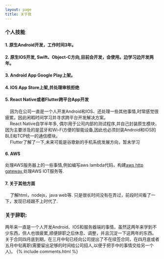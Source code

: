 ```yaml
---
layout: page
title: 关于我 
---
```


### 个人技能
#### 1. 原生Android开发，工作时间3年。
#### 2. 原生IOS开发, Swift、Object-C方向,目前会开发，会使用。边学习边开发两年。
#### 3. Android App Google Play上架。
#### 4. IOS App Store上架,并处理审核拒绝
#### 5. React Native或者Flutter跨平台App开发
&nbsp;&nbsp;&nbsp;&nbsp;因为在公司一直是一个人开发Android和IOS、还处理一些其他事情,时常感觉很疲累，因此闲暇时间学习并寻求跨平台开发解决方案。  
&nbsp;&nbsp;&nbsp;&nbsp;React Native自学半年多, 偶尔用于公司内部的测试程序,并自己封装原生模块，因为主要涉及的是蓝牙和Wi-Fi方便的智能设备,因此也必须封装Android和IOS的BLE和TCP统一的通信模块。  
&nbsp;&nbsp;&nbsp;&nbsp;Flutter了解了一下,未来可能是谷歌新的手机系统发展方向，暂未学习
#### 6. AWS
处理AWS服务器上的一些事情,例如编写aws lambda代码，构建[aws http gateway](https://blog.csdn.net/u012724947/article/details/52896720),处理AWS IOT服务等.
#### 7. 关于其他方面
&nbsp;&nbsp;&nbsp;&nbsp;了解html，nodejs，java web等. 只是很长时间没有在弄过，前段时间看了一下，发现已经跟不上时代了.
### 关于辞职:
两年来一直是一个人开发Android、IOS和服务器端的事情，虽然这两年来学到不少东西，但人也很疲累,顺便辞职之后休息、调整，并且沉淀一下这两年的东西。  
关于合同四月底到期，在三月中旬已经向公司提出了不在续签合同，在四月底或者五月中旬离职(需要留出足够的时间给公司招人,以便于把手中的事情交给另一个人)。
{% include comments.html %}




